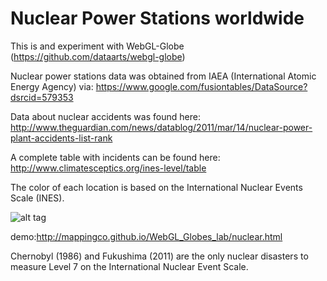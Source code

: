 Nuclear Power Stations worldwide
================================

This is and experiment with WebGL-Globe (https://github.com/dataarts/webgl-globe)

Nuclear power stations data was obtained from IAEA (International Atomic Energy Agency) via: https://www.google.com/fusiontables/DataSource?dsrcid=579353

Data about nuclear accidents was found here:
http://www.theguardian.com/news/datablog/2011/mar/14/nuclear-power-plant-accidents-list-rank

A complete table with incidents can be found here: http://www.climatesceptics.org/ines-level/table

The color of each location is based on the International Nuclear Events Scale (INES). 

![alt tag](https://raw.github.com/mappingCo/WebGL_Globes_lab/gh-pages/img/globe.png)

demo:http://mappingco.github.io/WebGL_Globes_lab/nuclear.html

Chernobyl (1986) and Fukushima (2011) are the only nuclear disasters to measure Level 7 on the International Nuclear Event Scale.
